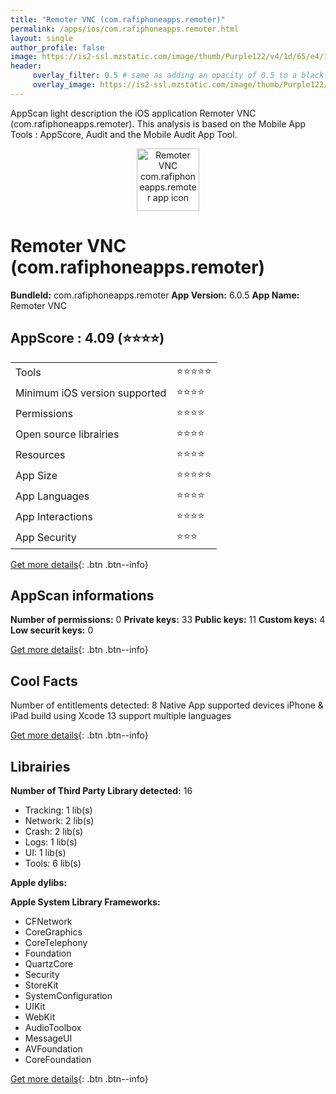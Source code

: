 ```yaml
---
title: "Remoter VNC (com.rafiphoneapps.remoter)"
permalink: /apps/ios/com.rafiphoneapps.remoter.html
layout: single
author_profile: false
image: https://is2-ssl.mzstatic.com/image/thumb/Purple122/v4/1d/65/e4/1d65e492-d99f-42c3-0389-e89d02d56cde/AppIcon-1x_U007emarketing-0-4-0-85-220.png/512x512bb.jpg
header: 
     overlay_filter: 0.5 # same as adding an opacity of 0.5 to a black background
     overlay_image: https://is2-ssl.mzstatic.com/image/thumb/Purple122/v4/1d/65/e4/1d65e492-d99f-42c3-0389-e89d02d56cde/AppIcon-1x_U007emarketing-0-4-0-85-220.png/512x512bb.jpg
---
```

AppScan light description the iOS application Remoter VNC (com.rafiphoneapps.remoter). This analysis is based on the Mobile App Tools : AppScore, Audit and the Mobile Audit App Tool.

  
  
<div style="text-align: center;"><img src="https://is2-ssl.mzstatic.com/image/thumb/Purple122/v4/1d/65/e4/1d65e492-d99f-42c3-0389-e89d02d56cde/AppIcon-1x_U007emarketing-0-4-0-85-220.png/512x512bb.jpg" width="100" height="100" alt="Remoter VNC com.rafiphoneapps.remoter app icon"></div>  
  
# Remoter VNC (com.rafiphoneapps.remoter)

**BundleId:** com.rafiphoneapps.remoter
**App Version:** 6.0.5
**App Name:** Remoter VNC


## AppScore : 4.09 (⭐️⭐️⭐️⭐️) 

<table>
<tr><td> Tools </td><td> ⭐️⭐️⭐️⭐️⭐️ </td></tr>
<tr><td> Minimum iOS version supported </td><td> ⭐️⭐️⭐️⭐️ </td></tr>
<tr><td> Permissions </td><td> ⭐️⭐️⭐️⭐️ </td></tr>
<tr><td> Open source librairies </td><td> ⭐️⭐️⭐️⭐️ </td></tr>
<tr><td> Resources </td><td> ⭐️⭐️⭐️⭐️ </td></tr>
<tr><td> App Size </td><td> ⭐️⭐️⭐️⭐️⭐️ </td></tr>
<tr><td> App Languages </td><td> ⭐️⭐️⭐️⭐️ </td></tr>
<tr><td> App Interactions </td><td> ⭐️⭐️⭐️⭐️ </td></tr>
<tr><td> App Security </td><td> ⭐️⭐️⭐️ </td></tr>
</table>

[Get more details](/pricing.html){: .btn .btn--info}  
  
## AppScan informations 

**Number of permissions:** 0
**Private keys:** 33
**Public keys:** 11
**Custom keys:** 4
**Low securit keys:** 0
  
[Get more details](/pricing.html){: .btn .btn--info}

## Cool Facts

Number of entitlements detected: 8
Native App
supported devices iPhone & iPad
build using Xcode 13
support multiple languages
  
[Get more details](/pricing.html){: .btn .btn--info}

## Librairies 
**Number of Third Party Library detected:** 16
- Tracking: 1 lib(s)
- Network: 2 lib(s)
- Crash: 2 lib(s)
- Logs: 1 lib(s)
- UI: 1 lib(s)
- Tools: 6 lib(s)

**Apple dylibs:**


**Apple System Library Frameworks:**
- CFNetwork
- CoreGraphics
- CoreTelephony
- Foundation
- QuartzCore
- Security
- StoreKit
- SystemConfiguration
- UIKit
- WebKit
- AudioToolbox
- MessageUI
- AVFoundation
- CoreFoundation


  
[Get more details](/pricing.html){: .btn .btn--info}

